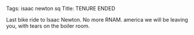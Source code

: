 Tags: isaac newton sq
Title: TENURE ENDED
  
Last bike ride to Isaac Newton. No more RNAM. america we will be leaving you, with tears on the boiler room.